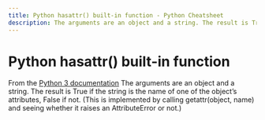 ```yaml
---
title: Python hasattr() built-in function - Python Cheatsheet
description: The arguments are an object and a string. The result is True if the string is the name of one of the object’s attributes, False if not. (This is implemented by calling getattr(object, name) and seeing whether it raises an AttributeError or not.)
---
```


<base-title :title="frontmatter.title" :description="frontmatter.description">

# Python hasattr() built-in function

</base-title>

<base-disclaimer>
  <base-disclaimer-title>
    From the <a target="_blank" href="https://docs.python.org/3/library/functions.html#hasattr">Python 3 documentation</a>
  </base-disclaimer-title>
  <base-disclaimer-content>
   The arguments are an object and a string. The result is True if the string is the name of one of the object’s attributes, False if not. (This is implemented by calling getattr(object, name) and seeing whether it raises an AttributeError or not.)
  </base-disclaimer-content>
</base-disclaimer>

<!-- remove this tag to start editing this page -->
<empty-section />
<!-- remove this tag to start editing this page -->
